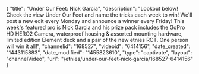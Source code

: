 {
    "title": "Under Our Feet: Nick Garcia",
    "description": "Lookout below! Check the view Under Our Feet and name the tricks each week to win! We'll post a new edit every Monday and announce a winner every Friday! This week's featured pro is Nick Garcia and his prize pack includes the GoPro HD HERO2 Camera, waterproof housing & assorted mounting hardware, limited edition Element deck and a pair of the new etnies RCT. One person will win it all!",
    "channelid": "168527",
    "videoid": "6414156",
    "date_created": "1443115883",
    "date_modified": "1455823610",
    "type": "captivate",
    "layout": "channelVideo",
    "url": "\/etnies\/under-our-feet-nick-garcia\/168527-6414156"
}
